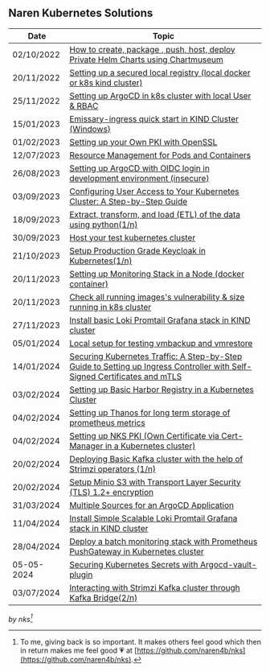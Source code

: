 ## Naren Kubernetes Solutions

| Date       | Topic                                                                                                                                                     |
| ---------- | --------------------------------------------------------------------------------------------------------------------------------------------------------- |
| 02/10/2022 | [How to create, package , push, host, deploy Private Helm Charts using Chartmuseum](docs/private-helm-charts.md)                                          |
| 20/11/2022 | [Setting up a secured local registry (local docker or k8s kind cluster)](docs/local-docker-registry.md)                                                   |
| 25/11/2022 | [Setting up ArgoCD in k8s cluster with local User & RBAC](docs/argocd-rbac.md)                                                                            |
| 15/01/2023 | [Emissary-ingress quick start in KIND Cluster (Windows)](docs/emissary-ingress.md)                                                                        |
| 01/02/2023 | [Setting up your Own PKI with OpenSSL](docs/openssl-certificate.md)                                                                                       |
| 12/07/2023 | [Resource Management for Pods and Containers](docs/k8s-resource-management.md)                                                                            |
| 26/08/2023 | [Setting up ArgoCD with OIDC login in development environment (insecure) ](docs/argocd-oidc-setup.md)                                                     |
| 03/09/2023 | [Configuring User Access to Your Kubernetes Cluster: A Step-by-Step Guide](docs/kubernetes-adduser.md)                                                    |
| 18/09/2023 | [Extract, transform, and load (ETL) of the data using python(1/n)](docs/python_requests-1.md)                                                             |
| 30/09/2023 | [Host your test kubernetes cluster ](docs/mykindk8scluster.md)                                                                                            |
| 21/10/2023 | [Setup Production Grade Keycloak in Kubernetes(1/n) ](docs/install-keycloak.md)                                                                           |
| 20/11/2023 | [Setting up Monitoring Stack in a Node (docker container)](docs/setup-monitoring-stack.md)                                                                |
| 20/11/2023 | [Check all running images's vulnerability & size running in k8s cluster](docs/prepare-k8s-image-scanning-report.md)                                       |
| 27/11/2023 | [Install basic Loki Promtail Grafana stack in KIND cluster ](docs/setup-loki-grafana-stack.md)                                                            |
| 05/01/2024 | [Local setup for testing vmbackup and vmrestore ](docs/vmbackup_and_vmrestore.md)                                                                         |
| 14/01/2024 | [Securing Kubernetes Traffic: A Step-by-Step Guide to Setting up Ingress Controller with Self-Signed Certificates and mTLS](docs/secure-local-ingress.md) |
| 03/02/2024 | [Setting up Basic Harbor Registry in a Kubernetes Cluster](docs/basic-harbor-registry.md)                                                                 |
| 04/02/2024 | [Setting up Thanos for long term storage of prometheus metrics](docs/unlimited-monitoring-data-by-thanos.md)                                              |
| 04/02/2024 | [Setting up NKS PKI (Own Certificate via Cert-Manager in a Kubernetes cluster)](docs/k8s-nks-pki-cert-manager.md)                                         |
| 20/02/2024 | [Deploying Basic Kafka cluster with the help of Strimzi operators (1/n)](docs/kafka-setup.md)                                                             |
| 20/02/2024 | [Setup Minio S3 with Transport Layer Security (TLS) 1.2+ encryption](docs/secure-s3-minio.md)                                                             |
| 31/03/2024 | [Multiple Sources for an ArgoCD Application](docs/argocd-multi-source.md)                                                                                 |
| 11/04/2024 | [Install Simple Scalable Loki Promtail Grafana stack in KIND cluster](docs/setup-loki-grafana-stack-simple-scalable.md)                                   |
| 28/04/2024 | [Deploy a batch monitoring stack with Prometheus PushGateway in Kubernetes cluster](docs/prometheus_pushgateway.md)                                       |
| 05-05-2024 | [Securing Kubernetes Secrets with Argocd-vault-plugin](docs/setting-up-argocd-vault-plugin.md)                                                            |
| 03/07/2024 | [Interacting with Strimzi Kafka cluster through Kafka Bridge(2/n)](docs/kafka-setup-2.md)                                                             |



_by nks[^note]_

[^note]:
    To me, giving back is so important. It makes others feel good which then in return makes me feel good :heartpulse:
    at [https://github.com/naren4b/nks](https://github.com/naren4b/nks).
